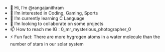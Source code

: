 - 👋 Hi, I’m @rangajanithram
- 👀 I’m interested in Coding, Gaming, Sports
- 🌱 I’m currently learning C Language
- 💞️ I’m looking to collaborate on some projects
- 📫 How to reach me IG : 0_mr_mysterious_photographer_0
- ⚡ Fun fact: There are more hygrogen atoms in a water molecule than the number of stars in our solar system 

<!---
rangajanithram/rangajanithram is a ✨ special ✨ repository because its `README.md` (this file) appears on your GitHub profile.
You can click the Preview link to take a look at your changes.
--->
